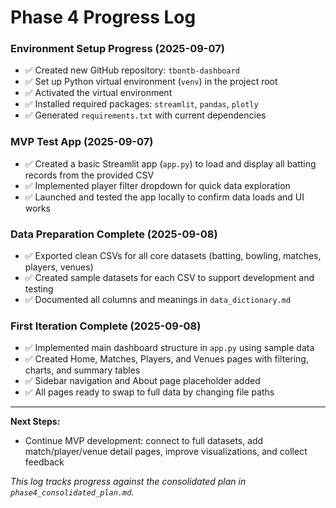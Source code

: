 # Phase 4 Progress Log

### Environment Setup Progress (2025-09-07)

- ✅ Created new GitHub repository: `tbontb-dashboard`
- ✅ Set up Python virtual environment (`venv`) in the project root
- ✅ Activated the virtual environment
- ✅ Installed required packages: `streamlit`, `pandas`, `plotly`
- ✅ Generated `requirements.txt` with current dependencies

### MVP Test App (2025-09-07)
- ✅ Created a basic Streamlit app (`app.py`) to load and display all batting records from the provided CSV
- ✅ Implemented player filter dropdown for quick data exploration
- ✅ Launched and tested the app locally to confirm data loads and UI works

### Data Preparation Complete (2025-09-08)
- ✅ Exported clean CSVs for all core datasets (batting, bowling, matches, players, venues)
- ✅ Created sample datasets for each CSV to support development and testing
- ✅ Documented all columns and meanings in `data_dictionary.md`

### First Iteration Complete (2025-09-08)
- ✅ Implemented main dashboard structure in `app.py` using sample data
- ✅ Created Home, Matches, Players, and Venues pages with filtering, charts, and summary tables
- ✅ Sidebar navigation and About page placeholder added
- ✅ All pages ready to swap to full data by changing file paths

---

**Next Steps:**
- Continue MVP development: connect to full datasets, add match/player/venue detail pages, improve visualizations, and collect feedback

_This log tracks progress against the consolidated plan in `phase4_consolidated_plan.md`._
